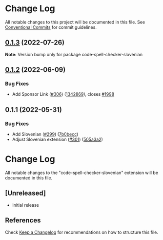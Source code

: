 # Change Log

All notable changes to this project will be documented in this file.
See [Conventional Commits](https://conventionalcommits.org) for commit guidelines.

## [0.1.3](https://github.com/streetsidesoftware/vscode-cspell-dict-extensions/compare/code-spell-checker-slovenian@0.1.2...code-spell-checker-slovenian@0.1.3) (2022-07-26)

**Note:** Version bump only for package code-spell-checker-slovenian





## [0.1.2](https://github.com/streetsidesoftware/vscode-cspell-dict-extensions/compare/code-spell-checker-slovenian@0.1.1...code-spell-checker-slovenian@0.1.2) (2022-06-09)


### Bug Fixes

* Add Sponsor Link ([#306](https://github.com/streetsidesoftware/vscode-cspell-dict-extensions/issues/306)) ([1342869](https://github.com/streetsidesoftware/vscode-cspell-dict-extensions/commit/13428699ee20f6b6a597dd2638d5633f2a53c9cf)), closes [#1998](https://github.com/streetsidesoftware/vscode-cspell-dict-extensions/issues/1998)





## 0.1.1 (2022-05-31)


### Bug Fixes

* Add Slovenian ([#299](https://github.com/streetsidesoftware/vscode-cspell-dict-extensions/issues/299)) ([7b0becc](https://github.com/streetsidesoftware/vscode-cspell-dict-extensions/commit/7b0becc910e11e674ad32be812aa5e138b005219))
* Adjust Slovenian extension ([#301](https://github.com/streetsidesoftware/vscode-cspell-dict-extensions/issues/301)) ([505a3a2](https://github.com/streetsidesoftware/vscode-cspell-dict-extensions/commit/505a3a29b3e2e5051f98f3fc1f6164041c94a959))





# Change Log
All notable changes to the "code-spell-checker-slovenian" extension will be documented in this file.

## [Unreleased]
- Initial release

## References
Check [Keep a Changelog](http://keepachangelog.com/) for recommendations on how to structure this file.
